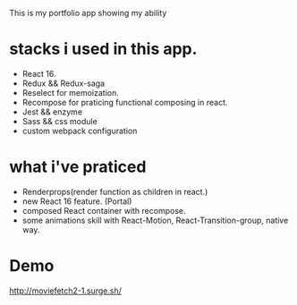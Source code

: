 This is my portfolio app showing my ability
# stacks i used in this app.
- React 16.
- Redux && Redux-saga
- Reselect for memoization.
- Recompose for praticing functional composing in react.
- Jest && enzyme
- Sass && css module
- custom webpack configuration
# what i've praticed 
- Renderprops(render function as children in react.)
- new React 16 feature. (Portal)
- composed React container with recompose.
- some animations skill with React-Motion, React-Transition-group, native way.
# Demo 
http://moviefetch2-1.surge.sh/
